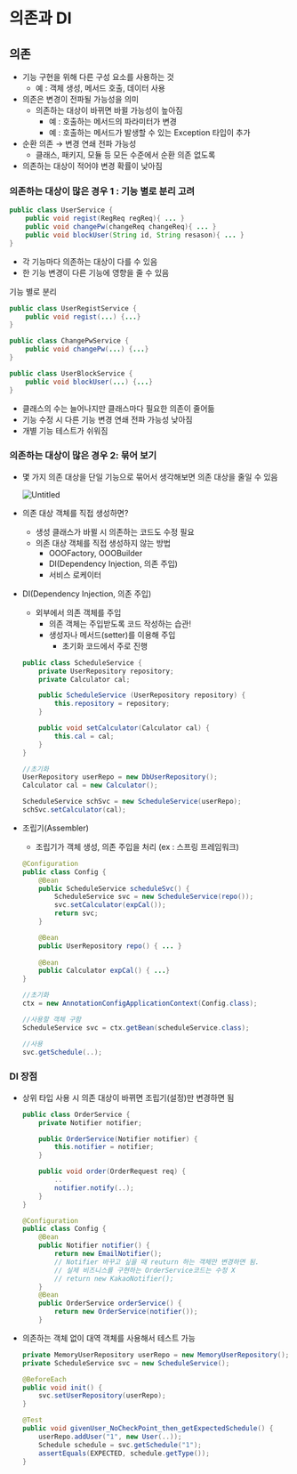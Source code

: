 # 의존과 DI

## 의존

- 기능 구현을 위해 다른 구성 요소를 사용하는 것
    - 예 : 객체 생성, 메서드 호출, 데이터 사용
- 의존은 변경이 전파될 가능성을 의미
    - 의존하는 대상이 바뀌면 바뀔 가능성이 높아짐
        - 예 : 호출하는 메서드의 파라미터가 변경
        - 예 : 호출하는 메서드가 발생할 수 있는 Exception 타입이 추가
- 순환 의존 → 변경 연쇄 전파 가능성
    - 클래스, 패키지, 모듈 등 모든 수준에서 순환 의존 없도록
- 의존하는 대상이 적어야 변경 확률이 낮아짐

### 의존하는 대상이 많은 경우 1 : 기능 별로 분리 고려

```java
public class UserService {
	public void regist(RegReq regReq){ ... }
	public void changePw(changeReq changeReq){ ... }
	public void blockUser(String id, String resason){ ... }
}
```

- 각 기능마다 의존하는 대상이 다를 수 있음
- 한 기능 변경이 다른 기능에 영향을 줄 수 있음

기능 별로 분리

```java
public class UserRegistService {
	public void regist(...) {...}
}

public class ChangePwService {
	public void changePw(...) {...}
}

public class UserBlockService {
	public void blockUser(...) {...}
}
```

- 클래스의 수는 늘어나지만 클래스마다 필요한 의존이 줄어듦
- 기능 수정 시 다른 기능 변경 연쇄 전파 가능성 낮아짐
- 개별 기능 테스트가 쉬워짐

### 의존하는 대상이 많은 경우 2: 묶어 보기

- 몇 가지 의존 대상을 단일 기능으로 묶어서 생각해보면 의존 대상을 줄일 수 있음
    
    ![Untitled](https://s3-us-west-2.amazonaws.com/secure.notion-static.com/391c5232-0d5f-45b5-b247-12137e3778b4/Untitled.png)
    
- 의존 대상 객체를 직접 생성하면?
    - 생성 클래스가 바뀔 시 의존하는 코드도 수정 필요
    - 의존 대상 객체를 직접 생성하지 않는 방법
        - OOOFactory, OOOBuilder
        - DI(Dependency Injection, 의존 주입)
        - 서비스 로케이터

- DI(Dependency Injection, 의존 주입)
    - 외부에서 의존 객체를 주입
        - 의존 객체는 주입받도록 코드 작성하는 습관!
        - 생성자나 메서드(setter)를 이용해 주입
            - 초기화 코드에서 주로 진행
    
    ```java
    public class ScheduleService {
    	private UserRepository repository;
    	private Calculator cal;
    
    	public ScheduleService (UserRepository repository) {
    		this.repository = repository;
    	}
    
    	public void setCalculator(Calculator cal) {
    		this.cal = cal;
    	}
    }
    ```
    
    ```java
    //초기화
    UserRepository userRepo = new DbUserRepository();
    Calculator cal = new Calculator();
    
    ScheduleService schSvc = new ScheduleService(userRepo);
    schSvc.setCalculator(cal);
    ```
    
- 조립기(Assembler)
    - 조립기가 객체 생성, 의존 주입을 처리 (ex : 스프링 프레임워크)
    
    ```java
    @Configuration
    public class Config {
    	@Bean
    	public ScheduleService scheduleSvc() {
    		ScheduleService svc = new ScheduleService(repo());
    		svc.setCalculator(expCal());
    		return svc;
    	}
    
    	@Bean
    	public UserRepository repo() { ... }
    	
    	@Bean
    	public Calculator expCal() { ...}
    }
    ```
    
    ```java
    //초기화
    ctx = new AnnotationConfigApplicationContext(Config.class);
    
    //사용할 객체 구함
    ScheduleService svc = ctx.getBean(scheduleService.class);
    
    //사용
    svc.getSchedule(..);
    ```
    

### DI 장점

- 상위 타입 사용 시 의존 대상이 바뀌면 조립기(설정)만 변경하면 됨
    
    ```java
    public class OrderService {
    	private Notifier notifier;
    
    	public OrderService(Notifier notifier) {
    		this.notifier = notifier;
    	}
    
    	public void order(OrderRequest req) {
    		..
    		notifier.notify(..);
    	}
    }
    ```
    
    ```java
    @Configuration
    public class Config {
    	@Bean
    	public Notifier notifier() {	
    		return new EmailNotifier();	
    		// Notifier 바꾸고 싶을 때 reuturn 하는 객체만 변경하면 됨.
    		// 실제 비즈니스를 구현하는 OrderService코드는 수정 X
    		// return new KakaoNotifier(); 
    	}
    	@Bean
    	public OrderService orderService() {
    		return new OrderService(notifier());
    	}
    
    ```
    
- 의존하는 객체 없이 대역 객체를 사용해서 테스트 가능
    
    ```java
    private MemoryUserRepository userRepo = new MemoryUserRepository(); //실제 DB 없이 연동 기능 테스트
    private ScheduleService svc = new ScheduleService();
    
    @BeforeEach
    public void init() {
    	svc.setUserRepository(userRepo);
    }
    
    @Test
    public void givenUser_NoCheckPoint_then_getExpectedSchedule() {
    	userRepo.addUser("1", new User(..));
    	Schedule schedule = svc.getSchedule("1");
    	assertEquals(EXPECTED, schedule.getType());
    }
    ```